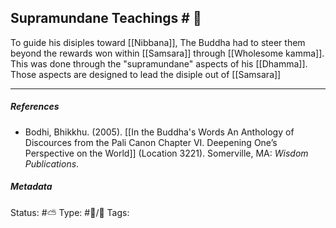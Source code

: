 ## Supramundane Teachings  # 🧠

To guide his disiples toward [[Nibbana]], The Buddha had to steer them beyond the rewards won within [[Samsara]] through [[Wholesome kamma]]. This was done through the "supramundane" aspects of his [[Dhamma]]. Those aspects are designed to lead the disiple out of [[Samsara]] 

___

##### References

- Bodhi, Bhikkhu. (2005). [[In the Buddha's Words An Anthology of Discources from the Pali Canon Chapter VI. Deepening One’s Perspective on the World]]   (Location 3221). Somerville, MA: _Wisdom Publications_.

##### Metadata
Status: #⛅️ 
Type: #🔵/🔵 
Tags: 